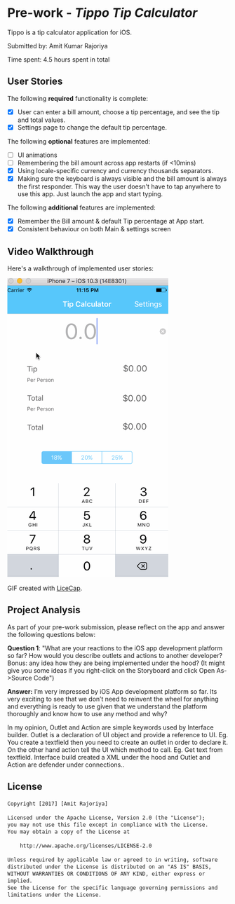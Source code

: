 # Pre-work - *Tippo Tip Calculator*

Tippo is a tip calculator application for iOS.

Submitted by: Amit Kumar Rajoriya

Time spent: 4.5 hours spent in total

## User Stories

The following **required** functionality is complete:

* [x] User can enter a bill amount, choose a tip percentage, and see the tip and total values.
* [x] Settings page to change the default tip percentage.

The following **optional** features are implemented:
* [ ] UI animations
* [ ] Remembering the bill amount across app restarts (if <10mins)
* [x] Using locale-specific currency and currency thousands separators.
* [x] Making sure the keyboard is always visible and the bill amount is always the first responder. This way the user doesn't have to tap anywhere to use this app. Just launch the app and start typing.

The following **additional** features are implemented:

- [x] Remember the Bill amount & default Tip percentage at App start.
- [x] Consistent behaviour on both Main & settings screen

## Video Walkthrough 

Here's a walkthrough of implemented user stories:

![Walkthrough of ios_tip_calculator](https://github.com/amitr1983/Tippo/blob/master/screenshot/ios_tip_calculator.gif)

GIF created with [LiceCap](http://www.cockos.com/licecap/).

## Project Analysis

As part of your pre-work submission, please reflect on the app and answer the following questions below:

**Question 1**: "What are your reactions to the iOS app development platform so far? How would you describe outlets and actions to another developer? Bonus: any idea how they are being implemented under the hood? (It might give you some ideas if you right-click on the Storyboard and click Open As->Source Code")

**Answer:** I’m very impressed by iOS App development platform so far. Its very exciting to see that we don’t need to reinvent the wheel for anything and everything is ready to use given that we understand the platform thoroughly and know how to use any method and why? 

In my opinion, Outlet and Action are simple keywords used by Interface builder.  Outlet is a declaration of UI object and provide a reference to UI. Eg. You create a textfield then you need to create an outlet in order to declare it. On the other hand action tell the UI which method to call. Eg. Get text from textfield. 
Interface build created a XML under the hood and Outlet and Action are defender under connections..


## License

    Copyright [2017] [Amit Rajoriya]

    Licensed under the Apache License, Version 2.0 (the "License");
    you may not use this file except in compliance with the License.
    You may obtain a copy of the License at

        http://www.apache.org/licenses/LICENSE-2.0

    Unless required by applicable law or agreed to in writing, software
    distributed under the License is distributed on an "AS IS" BASIS,
    WITHOUT WARRANTIES OR CONDITIONS OF ANY KIND, either express or implied.
    See the License for the specific language governing permissions and
    limitations under the License.
